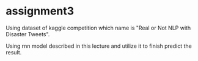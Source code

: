 # assignment3

Using dataset of kaggle competition which name is "Real or Not NLP with Disaster Tweets".

Using rnn model described in this lecture and utilize it to finish predict the result.
